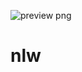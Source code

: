 ![preview png](https://user-images.githubusercontent.com/104401849/190927610-bd2329ba-aaf7-471f-8e69-0ddb466e5b4c.png)
# nlw
